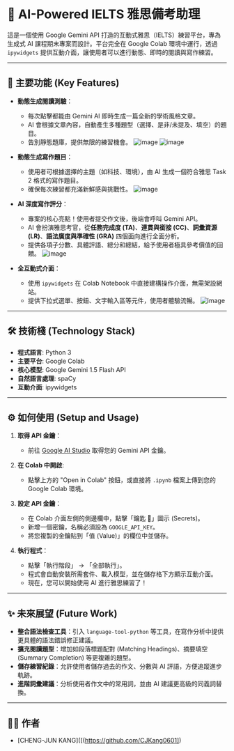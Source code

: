 # 🤖 AI-Powered IELTS 雅思備考助理

這是一個使用 Google Gemini API 打造的互動式雅思（IELTS）練習平台，專為生成式 AI 課程期末專案而設計。平台完全在 Google Colab 環境中運行，透過 `ipywidgets` 提供互動介面，讓使用者可以進行動態、即時的閱讀與寫作練習。




---

## 🚀 主要功能 (Key Features)

* **動態生成閱讀測驗**：
    * 每次點擊都能由 Gemini AI 即時生成一篇全新的學術風格文章。
    * AI 會根據文章內容，自動產生多種題型（選擇、是非/未提及、填空）的題目。
    * 告別靜態題庫，提供無限的練習機會。
![image](https://github.com/user-attachments/assets/75598a7b-9ea9-4de2-bfb7-7c8d65a650fa)
![image](https://github.com/user-attachments/assets/889e1b98-12c5-4f6e-9976-cdb2e0aaea61)


* **動態生成寫作題目**：
    * 使用者可根據選擇的主題（如科技、環境），由 AI 生成一個符合雅思 Task 2 格式的寫作題目。
    * 確保每次練習都充滿新鮮感與挑戰性。
![image](https://github.com/user-attachments/assets/3ca99aa9-7b8a-430b-91ce-06f3d1d04814)

* **AI 深度寫作評分**：
    * 專案的核心亮點！使用者提交作文後，後端會呼叫 Gemini API。
    * AI 會扮演雅思考官，從**任務完成度 (TA)**、**連貫與銜接 (CC)**、**詞彙資源 (LR)**、**語法廣度與準確性 (GRA)** 四個面向進行全面分析。
    * 提供各項子分數、具體評語、總分和總結，給予使用者極具參考價值的回饋。
![image](https://github.com/user-attachments/assets/04d9ea2c-3f23-4667-8a5f-109e4bc6bf80)

* **全互動式介面**：
    * 使用 `ipywidgets` 在 Colab Notebook 中直接建構操作介面，無需架設網站。
    * 提供下拉式選單、按鈕、文字輸入區等元件，使用者體驗流暢。
![image](https://github.com/user-attachments/assets/fcd7b906-3c42-4a9d-96ac-cd8db9dce92b)

---

## 🛠️ 技術棧 (Technology Stack)

* **程式語言**: Python 3
* **主要平台**: Google Colab
* **核心模型**: Google Gemini 1.5 Flash API
* **自然語言處理**: spaCy
* **互動介面**: ipywidgets

---

## ⚙️ 如何使用 (Setup and Usage)

1.  **取得 API 金鑰**：
    * 前往 [Google AI Studio](https://aistudio.google.com/) 取得您的 Gemini API 金鑰。

2.  **在 Colab 中開啟**:
    * 點擊上方的 "Open in Colab" 按鈕，或直接將 `.ipynb` 檔案上傳到您的 Google Colab 環境。

3.  **設定 API 金鑰**：
    * 在 Colab 介面左側的側邊欄中，點擊「鑰匙 🔑」圖示 (Secrets)。
    * 新增一個密鑰，名稱必須設為 `GOOGLE_API_KEY`。
    * 將您複製的金鑰貼到「值 (Value)」的欄位中並儲存。

4.  **執行程式**：
    * 點擊「執行階段」 -> 「全部執行」。
    * 程式會自動安裝所需套件、載入模型，並在儲存格下方顯示互動介面。
    * 現在，您可以開始使用 AI 進行雅思練習了！

---

## ✨ 未來展望 (Future Work)

* **整合語法檢查工具**：引入 `language-tool-python` 等工具，在寫作分析中提供更具體的語法錯誤修正建議。
* **擴充閱讀題型**：增加如段落標題配對 (Matching Headings)、摘要填空 (Summary Completion) 等更複雜的題型。
* **儲存練習紀錄**：允許使用者儲存過去的作文、分數與 AI 評語，方便追蹤進步軌跡。
* **進階詞彙建議**：分析使用者作文中的常用詞，並由 AI 建議更高級的同義詞替換。

---

## 👨‍💻 作者

* [CHENG-JUN KANG]([(https://github.com/CJKang0601])
